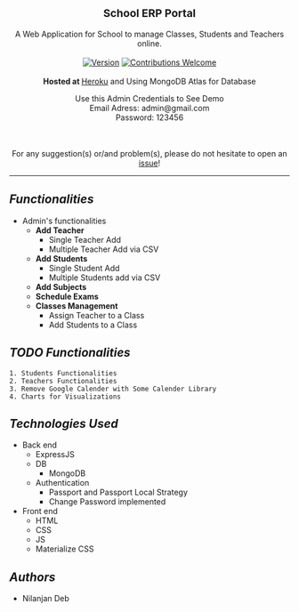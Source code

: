 <div align="center">
    <div style='display: flex; justify-content: center; align-items: center; font-size: 1.2rem; font-weight: bold'> 
        <!-- <img src="https://pngimage.net/wp-content/uploads/2018/05/crm-icon-png-1.png" style="width: 50px; height: 50px;" alt="School ERP">
        <span style="margin-left: 1rem;">  -->
        School ERP Portal 
    </div>
   
   <br />
   A Web Application for School to manage Classes, Students and Teachers online.
   <br />
   <br />
   <a href="#"><img alt="Version" src="https://img.shields.io/badge/version-1-green?style=flat"></a>
   <a href="https://github.com/nil1729/school_erp_node"><img alt="Contributions Welcome" src="https://img.shields.io/badge/contributions-welcome-green?style=flat"></a>
   <br />
   <br />
   <b>Hosted at </b><a href="https://school--erp.herokuapp.com/">Heroku</a> and Using MongoDB Atlas for Database
   <br />
    <p>
    Use this Admin Credentials to See Demo
        <br>Email Adress: admin@gmail.com
        <br>Password: 123456
    </p>    
   <br />
   <br />
   For any suggestion(s) or/and problem(s), please do not hesitate to open an <a href="https://github.com/nil1729/attendance_management/issues">issue</a>!
</div>

---

## ***Functionalities***

- Admin's functionalities
   - **Add Teacher**
     - Single Teacher Add
     - Multiple Teacher Add via CSV
   - **Add Students**
     - Single Student Add
     - Multiple Students add via CSV
   - **Add Subjects**
   - **Schedule Exams**
   - **Classes Management**
     - Assign Teacher to a Class
     - Add Students to a Class

## ***TODO Functionalities***
    1. Students Functionalities
    2. Teachers Functionalities
    3. Remove Google Calender with Some Calender Library
    4. Charts for Visualizations
      
## ***Technologies Used***

- Back end
   - ExpressJS
   - DB
      - MongoDB
   - Authentication
      - Passport and Passport Local Strategy
      - Change Password implemented 
- Front end
    - HTML
    - CSS
    - JS
    - Materialize CSS

<!-- ## ***Contributions***

- All contributors are most welcome!
- Do view the [`CONTRIBUTING.md`](https://github.com/HarshKapadia2/attendance_management/blob/master/CONTRIBUTING.md) file for further instructions, requirements/dependencies & local project setup instructions!
- All the amazing contributors to this repo can be found in the [`CONTRIBUTORS.md`](https://github.com/HarshKapadia2/attendance_management/blob/master/CONTRIBUTORS.md) file! -->


## ***Authors***

- Nilanjan Deb